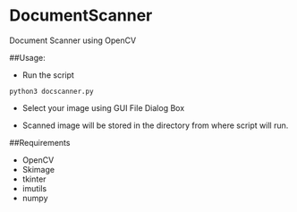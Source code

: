 # DocumentScanner
Document Scanner using OpenCV

##Usage:

* Run the script 

```
python3 docscanner.py

```

* Select your image using GUI File Dialog Box

* Scanned image will be stored in the directory from where script will run.




##Requirements

* OpenCV
* Skimage
* tkinter
* imutils
* numpy
